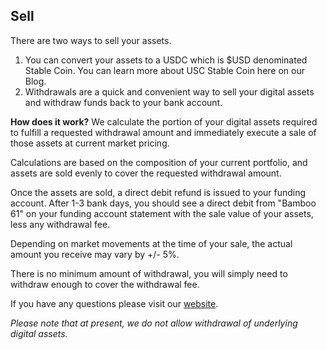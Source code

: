 ## Sell
There are two ways to sell your assets.

1. You can convert your assets to a USDC which is $USD denominated Stable Coin. You can learn more about USC Stable Coin here on our Blog.
2. Withdrawals are a quick and convenient way to sell your digital assets and withdraw funds back to your bank account.

**How does it work?**
We calculate the portion of your digital assets required to fulfill a requested withdrawal amount and immediately execute a sale of those assets at current market pricing.

Calculations are based on the composition of your current portfolio, and assets are sold evenly to cover the requested withdrawal amount.

Once the assets are sold, a direct debit refund is issued to your funding account. After 1-3 bank days, you should see a direct debit from "Bamboo 61" on your funding account statement with the sale value of your assets, less any withdrawal fee.

Depending on market movements at the time of your sale, the actual amount you receive may vary by +/- 5%.

There is no minimum amount of withdrawal, you will simply need to withdraw enough to cover the withdrawal fee.
        
If you have any questions please visit our [website](https://www.getbamboo.io).

_Please note that at present, we do not allow withdrawal of underlying digital assets._


